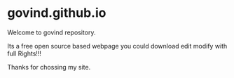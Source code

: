 govind.github.io
================

Welcome to govind repository.

Its a free open source based webpage you could download edit modify with full Rights!!!

Thanks for chossing my site.

